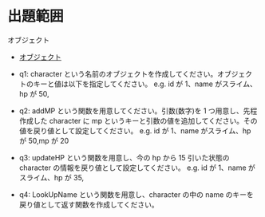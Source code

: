 # 出題範囲

オブジェクト

- [オブジェクト](https://jsprimer.net/basic/object/)

- q1: character という名前のオブジェクトを作成してください。オブジェクトのキーと値は以下を指定してください。
  e.g. id が 1、name がスライム、hp が 50,

- q2: addMP という関数を用意してください。引数(数字)を 1 つ用意し、先程作成した character に mp というキーと引数の値を追加してください。その値を戻り値として設定してください。
  e.g. id が 1、name がスライム、hp が 50,mp が 20

- q3: updateHP という関数を用意し、今の hp から 15 引いた状態の character の情報を戻り値として設定してください。
  e.g. id が 1、name がスライム、hp が 35,

- q4: LookUpName という関数を用意し、character の中の name のキーを戻り値として返す関数を作成してください。
